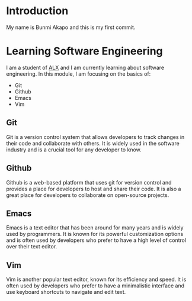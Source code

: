 # Introduction
My name is Bunmi Akapo and this is my first commit.

# Learning Software Engineering
I am a student of [ALX](https://www.alxafrica.com/) and I am currently learning about software engineering. In this module, I am focusing on the basics of:
- Git
- Github
- Emacs
- Vim

## Git
Git is a version control system that allows developers to track changes in their code and collaborate with others. It is widely used in the software industry and is a crucial tool for any developer to know.

## Github
Github is a web-based platform that uses git for version control and provides a place for developers to host and share their code. It is also a great place for developers to collaborate on open-source projects.

## Emacs
Emacs is a text editor that has been around for many years and is widely used by programmers. It is known for its powerful customization options and is often used by developers who prefer to have a high level of control over their text editor.

## Vim
Vim is another popular text editor, known for its efficiency and speed. It is often used by developers who prefer to have a minimalistic interface and use keyboard shortcuts to navigate and edit text.
